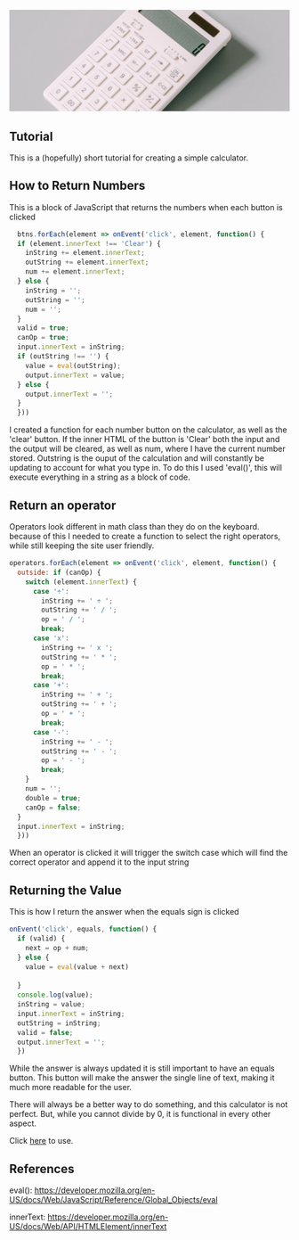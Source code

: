 ![Calculator](assets/img/calculator.jpg "Calculator")

## Tutorial

This is a (hopefully) short tutorial for creating a simple calculator.

## How to Return Numbers
This is a block of JavaScript that returns the numbers when each button is clicked
```JavaScript
  btns.forEach(element => onEvent('click', element, function() {
  if (element.innerText !== 'Clear') {
    inString += element.innerText;
    outString += element.innerText;
    num += element.innerText;
  } else {
    inString = '';
    outString = '';
    num = '';
  }
  valid = true;
  canOp = true;
  input.innerText = inString;
  if (outString !== '') {
    value = eval(outString);
    output.innerText = value;
  } else {
    output.innerText = '';
  }
  }))

```
I created a function for each number button on the calculator, as well as the
'clear' button. If the inner HTML of the button is 'Clear' both the input and
the output will be cleared, as well as num, where I have the current number
stored. Outstring is the ouput of the calculation and will constantly be updating
to account for what you type in. To do this I used 'eval()', this will execute
everything in a string as a block of code.


## Return an operator
Operators look different in math class than they do on the keyboard. because of
this I needed to create a function to select the right operators, while still
keeping the site user friendly.
```JavaScript
operators.forEach(element => onEvent('click', element, function() {
  outside: if (canOp) {
    switch (element.innerText) {
      case '÷':
        inString += ' ÷ ';
        outString += ' / ';
        op = ' / ';
        break;
      case 'x':
        inString += ' x ';
        outString += ' * ';
        op = ' * ';
        break;
      case '+':
        inString += ' + ';
        outString += ' + ';
        op = ' + ';
        break;
      case '-':
        inString += ' - ';
        outString += ' - ';
        op = ' - ';
        break;
    }
    num = '';
    double = true;
    canOp = false;
  }
  input.innerText = inString;
  }))

```
When an operator is clicked it will trigger the switch case
which will find the correct operator and append it to the input string

## Returning the Value
  This is how I return the answer when the equals sign is clicked

```JavaScript
onEvent('click', equals, function() {
  if (valid) {
    next = op + num;
  } else {
    value = eval(value + next)
    
  }
  console.log(value);
  inString = value;
  input.innerText = inString;
  outString = inString;
  valid = false;
  output.innerText = '';
  })

```
While the answer is always updated it is still important to have an equals button.
This button will make the answer the single line of text, making it much more readable for the user.

There will always be a better way to do something, and this calculator is not
perfect. But, while you cannot divide by 0, it is functional in every other aspect.


Click [here](https://daboss02.github.io/calculator-tutorial/) to use.

## References
eval(): https://developer.mozilla.org/en-US/docs/Web/JavaScript/Reference/Global_Objects/eval

innerText: https://developer.mozilla.org/en-US/docs/Web/API/HTMLElement/innerText